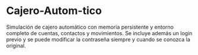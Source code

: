 # Cajero-Autom-tico
Simulación de cajero automático con memoria persistente y entorno completo de cuentas, contactos y movimientos. Se incluye además un login previo y se puede modificar la contraseña siempre y cuando se conozca la original.
